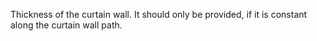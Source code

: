 Thickness of the curtain wall. It should only be provided, if it is constant along the curtain wall path.